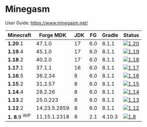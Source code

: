 # Minegasm

User Guide: https://www.minegasm.net/

| Minecraft                 | Forge MDK    | JDK | FG  | Gradle | Status                                                                                                                                                                                  |
|---------------------------|--------------|-----|-----|--------|-----------------------------------------------------------------------------------------------------------------------------------------------------------------------------------------|
| **1.20**.1                | 47.1.0       | 17  | 6.0 | 8.1.1  | [![1.20](https://github.com/RainbowVille/minegasm/actions/workflows/gradle-forge-1.20.yml/badge.svg)](https://github.com/RainbowVille/minegasm/actions/workflows/gradle-forge-1.20.yml) |
| **1.19**.4                | 45.1.0       | 17  | 6.0 | 8.1.1  | [![1.19](https://github.com/RainbowVille/minegasm/actions/workflows/gradle-forge-1.19.yml/badge.svg)](https://github.com/RainbowVille/minegasm/actions/workflows/gradle-forge-1.19.yml) |
| **1.18**.2                | 40.2.0       | 17  | 6.0 | 8.1.1  | [![1.18](https://github.com/RainbowVille/minegasm/actions/workflows/gradle-forge-1.18.yml/badge.svg)](https://github.com/RainbowVille/minegasm/actions/workflows/gradle-forge-1.18.yml) |
| **1.17**.1                | 37.1.1       | 16  | 6.0 | 8.1.1  | [![1.17](https://github.com/RainbowVille/minegasm/actions/workflows/gradle-forge-1.17.yml/badge.svg)](https://github.com/RainbowVille/minegasm/actions/workflows/gradle-forge-1.17.yml) |
| **1.16**.5                | 36.2.34      | 8   | 6.0 | 8.1.1  | [![1.16](https://github.com/RainbowVille/minegasm/actions/workflows/gradle-forge-1.16.yml/badge.svg)](https://github.com/RainbowVille/minegasm/actions/workflows/gradle-forge-1.16.yml) |
| **1.15**.2                | 31.2.57      | 8   | 6.0 | 8.1.1  | [![1.15](https://github.com/RainbowVille/minegasm/actions/workflows/gradle-forge-1.15.yml/badge.svg)](https://github.com/RainbowVille/minegasm/actions/workflows/gradle-forge-1.15.yml) |
| **1.14**.4                | 28.2.26      | 8   | 6.0 | 8.1.1  | [![1.14](https://github.com/RainbowVille/minegasm/actions/workflows/gradle-forge-1.14.yml/badge.svg)](https://github.com/RainbowVille/minegasm/actions/workflows/gradle-forge-1.14.yml) |
| **1.13**.2                | 25.0.223     | 8   | 6.0 | 8.1.1  | [![1.13](https://github.com/RainbowVille/minegasm/actions/workflows/gradle-forge-1.13.yml/badge.svg)](https://github.com/RainbowVille/minegasm/actions/workflows/gradle-forge-1.13.yml) |
| **1.12**.2                | 14.23.5.2859 | 8   | 6.0 | 8.1.1  | [![1.12](https://github.com/RainbowVille/minegasm/actions/workflows/gradle-forge-1.12.yml/badge.svg)](https://github.com/RainbowVille/minegasm/actions/workflows/gradle-forge-1.12.yml) |
| **1. 8**.9 <sup>WIP</sup> | 11.15.1.2318 | 8   | 2.1 | 4.10.3 | [![1.8](https://github.com/RainbowVille/minegasm/actions/workflows/gradle-forge-1.8.yml/badge.svg)](https://github.com/RainbowVille/minegasm/actions/workflows/gradle-forge-1.8.yml)    |

